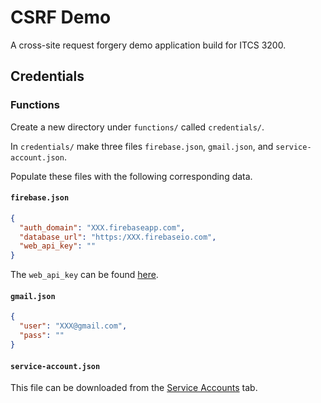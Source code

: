 # CSRF Demo

A cross-site request forgery demo application build for ITCS 3200.


## Credentials

### Functions

Create a new directory under `functions/` called `credentials/`.

In `credentials/` make three files `firebase.json`, `gmail.json`, and `service-account.json`.

Populate these files with the following corresponding data.

#### `firebase.json`

```json
{
  "auth_domain": "XXX.firebaseapp.com",
  "database_url": "https:/XXX.firebaseio.com",
  "web_api_key": ""
}
```

The `web_api_key` can be found [here](https://console.firebase.google.com/project/csrf-demo/settings/general/).

#### `gmail.json`

```json
{
  "user": "XXX@gmail.com",
  "pass": ""
}
```

#### `service-account.json`

This file can be downloaded from the [Service Accounts](https://console.firebase.google.com/project/csrf-demo/settings/serviceaccounts/adminsdk) tab.
